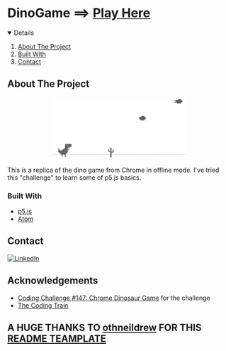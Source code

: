 # DinoGame ==> [Play Here](https://dino-game-paulmagos.vercel.app/)
<!-- TABLE OF CONTENTS -->
<details open="open">
  <ol>
    <li><a href="#about-the-project">About The Project</a></li>
    <li><a href="#built-with">Built With</a></li>
    <li><a href="#contact">Contact</a></li>
  </ol>
</details>



<!-- ABOUT THE PROJECT -->
## About The Project
<p align="center">
<img src="Screen.png" width="60%" height="60%" border-radius: 90%>
</p>

This is a replica of the dino game from Chrome in offline mode. I've tried this "challenge" to learn some of p5.js basics. 


### Built With
* [p5.js](https://p5js.org/)
* [Atom](https://atom.io/)

<!-- CONTACT -->
## Contact
[![LinkedIn][linkedin-shield]](https://www.linkedin.com/in/paulmathos/)

<!-- ACKNOWLEDGEMENTS -->
## Acknowledgements
* [Coding Challenge #147​: Chrome Dinosaur Game](https://www.youtube.com/watch?v=l0HoJHc-63Q) for the challenge
* [The Coding Train](https://www.youtube.com/channel/UCvjgXvBlbQiydffZU7m1_aw)


## A HUGE THANKS TO [othneildrew](https://github.com/othneildrew) FOR THIS [README TEAMPLATE](https://github.com/othneildrew/Best-README-Template)


[linkedin-shield]: https://img.shields.io/badge/-LinkedIn-black.svg?style=for-the-badge&logo=linkedin&colorB=555
